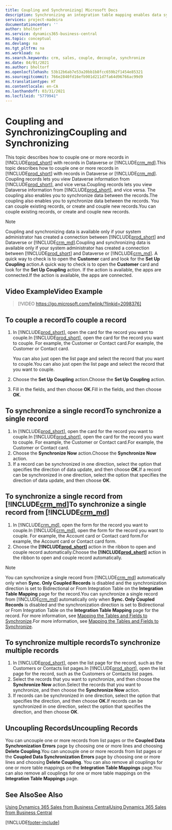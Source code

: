 ```yaml
---
title: Coupling and Synchronizing| Microsoft Docs
description: Synchronizing an integration table mapping enables data syncing in all records in a table in Business Central and Dynamics 365 Sales table that are coupled.
services: project-madeira
documentationcenter: ''
author: bholtorf
ms.service: dynamics365-business-central
ms.topic: conceptual
ms.devlang: na
ms.tgt_pltfrm: na
ms.workload: na
ms.search.keywords: crm, sales, couple, decouple, synchronize
ms.date: 04/01/2021
ms.author: bholtorf
ms.openlocfilehash: 53b12b6ab7e53a20bb1b8fcc659b2f1454e85321
ms.sourcegitcommit: 766e2840fd16efb901d211d7fa64d96766ac99d9
ms.translationtype: HT
ms.contentlocale: en-CA
ms.lasthandoff: 03/31/2021
ms.locfileid: "5779941"
---
```

# <a name="coupling-and-synchronizing"></a><span data-ttu-id="2c0c7-103">Coupling and Synchronizing</span><span class="sxs-lookup"><span data-stu-id="2c0c7-103">Coupling and Synchronizing</span></span>
<span data-ttu-id="2c0c7-104">This topic describes how to couple one or more records in [!INCLUDE[prod_short](includes/prod_short.md)] with records in Dataverse or [!INCLUDE[crm_md](includes/crm_md.md)].</span><span class="sxs-lookup"><span data-stu-id="2c0c7-104">This topic describes how to couple one or more records in [!INCLUDE[prod_short](includes/prod_short.md)] with records in Dataverse or [!INCLUDE[crm_md](includes/crm_md.md)].</span></span> <span data-ttu-id="2c0c7-105">Coupling records lets you view Dataverse information from [!INCLUDE[prod_short](includes/prod_short.md)], and vice versa.</span><span class="sxs-lookup"><span data-stu-id="2c0c7-105">Coupling records lets you view Dataverse information from [!INCLUDE[prod_short](includes/prod_short.md)], and vice versa.</span></span> <span data-ttu-id="2c0c7-106">The coupling also enables you to synchronize data between the records.</span><span class="sxs-lookup"><span data-stu-id="2c0c7-106">The coupling also enables you to synchronize data between the records.</span></span> <span data-ttu-id="2c0c7-107">You can couple existing records, or create and couple new records.</span><span class="sxs-lookup"><span data-stu-id="2c0c7-107">You can couple existing records, or create and couple new records.</span></span>

> [!Note]
> <span data-ttu-id="2c0c7-108">Coupling and synchronizing data is available only if your system administrator has created a connection between [!INCLUDE[prod_short](includes/prod_short.md)] and Dataverse or [!INCLUDE[crm_md](includes/crm_md.md)].</span><span class="sxs-lookup"><span data-stu-id="2c0c7-108">Coupling and synchronizing data is available only if your system administrator has created a connection between [!INCLUDE[prod_short](includes/prod_short.md)] and Dataverse or [!INCLUDE[crm_md](includes/crm_md.md)].</span></span> <span data-ttu-id="2c0c7-109">A quick way to check is to open the **Customer** card and look for the **Set Up Coupling** action.</span><span class="sxs-lookup"><span data-stu-id="2c0c7-109">A quick way to check is to open the **Customer** card and look for the **Set Up Coupling** action.</span></span> <span data-ttu-id="2c0c7-110">If the action is available, the apps are connected.</span><span class="sxs-lookup"><span data-stu-id="2c0c7-110">If the action is available, the apps are connected.</span></span>   

## <a name="video-example"></a><span data-ttu-id="2c0c7-111">Video Example</span><span class="sxs-lookup"><span data-stu-id="2c0c7-111">Video Example</span></span>

> [!VIDEO https://go.microsoft.com/fwlink/?linkid=2098376]

## <a name="to-couple-a-record"></a><span data-ttu-id="2c0c7-112">To couple a record</span><span class="sxs-lookup"><span data-stu-id="2c0c7-112">To couple a record</span></span>  
1.  <span data-ttu-id="2c0c7-113">In [!INCLUDE[prod_short](includes/prod_short.md)], open the card for the record you want to couple.</span><span class="sxs-lookup"><span data-stu-id="2c0c7-113">In [!INCLUDE[prod_short](includes/prod_short.md)], open the card for the record you want to couple.</span></span> <span data-ttu-id="2c0c7-114">For example, the Customer or Contact card.</span><span class="sxs-lookup"><span data-stu-id="2c0c7-114">For example, the Customer or Contact card.</span></span>  

    <span data-ttu-id="2c0c7-115">You can also just open the list page and select the record that you want to couple.</span><span class="sxs-lookup"><span data-stu-id="2c0c7-115">You can also just open the list page and select the record that you want to couple.</span></span>  

2.  <span data-ttu-id="2c0c7-116">Choose the **Set Up Coupling** action.</span><span class="sxs-lookup"><span data-stu-id="2c0c7-116">Choose the **Set Up Coupling** action.</span></span>  
3.  <span data-ttu-id="2c0c7-117">Fill in the fields, and then choose **OK**.</span><span class="sxs-lookup"><span data-stu-id="2c0c7-117">Fill in the fields, and then choose **OK**.</span></span>  

## <a name="to-synchronize-a-single-record"></a><span data-ttu-id="2c0c7-118">To synchronize a single record</span><span class="sxs-lookup"><span data-stu-id="2c0c7-118">To synchronize a single record</span></span>  
1.  <span data-ttu-id="2c0c7-119">In [!INCLUDE[prod_short](includes/prod_short.md)], open the card for the record you want to couple.</span><span class="sxs-lookup"><span data-stu-id="2c0c7-119">In [!INCLUDE[prod_short](includes/prod_short.md)], open the card for the record you want to couple.</span></span> <span data-ttu-id="2c0c7-120">For example, the Customer or Contact card.</span><span class="sxs-lookup"><span data-stu-id="2c0c7-120">For example, the Customer or Contact card.</span></span>  
2.  <span data-ttu-id="2c0c7-121">Choose the **Synchronize Now** action.</span><span class="sxs-lookup"><span data-stu-id="2c0c7-121">Choose the **Synchronize Now** action.</span></span>  
3.  <span data-ttu-id="2c0c7-122">If a record can be synchronized in one direction, select the option that specifies the direction of data update, and then choose **OK**.</span><span class="sxs-lookup"><span data-stu-id="2c0c7-122">If a record can be synchronized in one direction, select the option that specifies the direction of data update, and then choose **OK**.</span></span>  

## <a name="to-synchronize-a-single-record-from-crm_md"></a><span data-ttu-id="2c0c7-123">To synchronize a single record from [!INCLUDE[crm_md](includes/crm_md.md)]</span><span class="sxs-lookup"><span data-stu-id="2c0c7-123">To synchronize a single record from [!INCLUDE[crm_md](includes/crm_md.md)]</span></span>  
1.  <span data-ttu-id="2c0c7-124">In [!INCLUDE[crm_md](includes/crm_md.md)], open the form for the record you want to couple.</span><span class="sxs-lookup"><span data-stu-id="2c0c7-124">In [!INCLUDE[crm_md](includes/crm_md.md)], open the form for the record you want to couple.</span></span> <span data-ttu-id="2c0c7-125">For example, the Account card or Contact card form.</span><span class="sxs-lookup"><span data-stu-id="2c0c7-125">For example, the Account card or Contact card form.</span></span>  
2.  <span data-ttu-id="2c0c7-126">Choose the **[!INCLUDE[prod_short](includes/prod_short.md)]** action in the ribbon to open and couple record automatically.</span><span class="sxs-lookup"><span data-stu-id="2c0c7-126">Choose the **[!INCLUDE[prod_short](includes/prod_short.md)]** action in the ribbon to open and couple record automatically.</span></span>

> [!Note]
> <span data-ttu-id="2c0c7-127">You can synchronize a single record from [!INCLUDE[crm_md](includes/crm_md.md)] automatically only when **Sync. Only Coupled Records** is disabled and the synchronization direction is set to Bidirectional or From Integration Table on the **Integration Table Mapping** page for the record.</span><span class="sxs-lookup"><span data-stu-id="2c0c7-127">You can synchronize a single record from [!INCLUDE[crm_md](includes/crm_md.md)] automatically only when **Sync. Only Coupled Records** is disabled and the synchronization direction is set to Bidirectional or From Integration Table on the **Integration Table Mapping** page for the record.</span></span> <span data-ttu-id="2c0c7-128">For more information, see [Mapping the Tables and Fields to Synchronize](admin-how-to-modify-table-mappings-for-synchronization.md#creating-new-records).</span><span class="sxs-lookup"><span data-stu-id="2c0c7-128">For more information, see [Mapping the Tables and Fields to Synchronize](admin-how-to-modify-table-mappings-for-synchronization.md#creating-new-records).</span></span>     

## <a name="to-synchronize-multiple-records"></a><span data-ttu-id="2c0c7-129">To synchronize multiple records</span><span class="sxs-lookup"><span data-stu-id="2c0c7-129">To synchronize multiple records</span></span>  
1.  <span data-ttu-id="2c0c7-130">In [!INCLUDE[prod_short](includes/prod_short.md)], open the list page for the record, such as the Customers or Contacts list pages.</span><span class="sxs-lookup"><span data-stu-id="2c0c7-130">In [!INCLUDE[prod_short](includes/prod_short.md)], open the list page for the record, such as the Customers or Contacts list pages.</span></span>  
2.  <span data-ttu-id="2c0c7-131">Select the records that you want to synchronize, and then choose the **Synchronize Now** action.</span><span class="sxs-lookup"><span data-stu-id="2c0c7-131">Select the records that you want to synchronize, and then choose the **Synchronize Now** action.</span></span>  
3.  <span data-ttu-id="2c0c7-132">If records can be synchronized in one direction, select the option that specifies the direction, and then choose **OK**.</span><span class="sxs-lookup"><span data-stu-id="2c0c7-132">If records can be synchronized in one direction, select the option that specifies the direction, and then choose **OK**.</span></span>  

## <a name="uncoupling-records"></a><span data-ttu-id="2c0c7-133">Uncoupling Records</span><span class="sxs-lookup"><span data-stu-id="2c0c7-133">Uncoupling Records</span></span>
<span data-ttu-id="2c0c7-134">You can uncouple one or more records from list pages or the **Coupled Data Synchronization Errors** page by choosing one or more lines and choosing **Delete Coupling**.</span><span class="sxs-lookup"><span data-stu-id="2c0c7-134">You can uncouple one or more records from list pages or the **Coupled Data Synchronization Errors** page by choosing one or more lines and choosing **Delete Coupling**.</span></span> <span data-ttu-id="2c0c7-135">You can also remove all couplings for one or more table mappings on the **Integration Table Mappings** page.</span><span class="sxs-lookup"><span data-stu-id="2c0c7-135">You can also remove all couplings for one or more table mappings on the **Integration Table Mappings** page.</span></span>

## <a name="see-also"></a><span data-ttu-id="2c0c7-136">See Also</span><span class="sxs-lookup"><span data-stu-id="2c0c7-136">See Also</span></span>  
[<span data-ttu-id="2c0c7-137">Using Dynamics 365 Sales from Business Central</span><span class="sxs-lookup"><span data-stu-id="2c0c7-137">Using Dynamics 365 Sales from Business Central</span></span>](marketing-integrate-dynamicscrm.md)


[!INCLUDE[footer-include](includes/footer-banner.md)]
